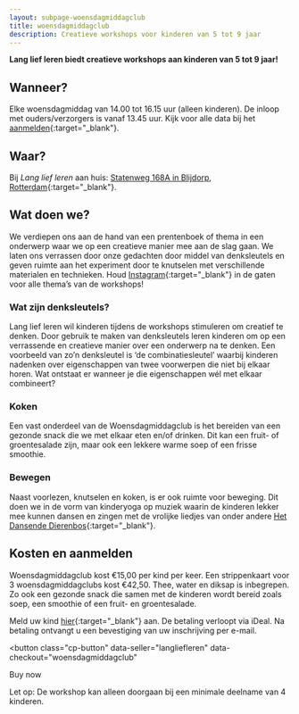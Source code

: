 ```yaml
---
layout: subpage-woensdagmiddagclub
title: woensdagmiddagclub
description: Creatieve workshops voor kinderen van 5 tot 9 jaar
---
```


**Lang lief leren biedt creatieve workshops aan kinderen van 5 tot 9 jaar!**

## Wanneer?

Elke woensdagmiddag van 14.00 tot 16.15 uur (alleen kinderen).
De inloop met ouders/verzorgers is vanaf 13.45 uur.
Kijk voor alle data bij het [aanmelden](#){:target="_blank"}.

## Waar?

Bij _Lang lief leren_ aan huis: [Statenweg 168A in Blijdorp, Rotterdam](https://goo.gl/maps/N77RpQ64ERBJf1ZH7){:target="_blank"}.

## Wat doen we?

We verdiepen ons aan de hand van een prentenboek of thema in een onderwerp waar we op een creatieve manier mee aan de slag gaan. We laten ons verrassen door onze gedachten door middel van denksleutels en geven ruimte aan het experiment door te knutselen met verschillende materialen en technieken.
Houd [Instagram](https://www.instagram.com/langliefleren/){:target="_blank"} in de gaten voor alle thema’s van de workshops!

### Wat zijn denksleutels?

Lang lief leren wil kinderen tijdens de workshops stimuleren om creatief te denken. Door gebruik te maken van denksleutels leren kinderen om op een verrassende en creatieve manier over een onderwerp na te denken. Een voorbeeld van zo’n denksleutel is ‘de combinatiesleutel’ waarbij kinderen nadenken over eigenschappen van twee voorwerpen die niet bij elkaar horen. Wat ontstaat er wanneer je die eigenschappen wél met elkaar combineert?

### Koken

Een vast onderdeel van de Woensdagmiddagclub is het bereiden van een gezonde snack die we met elkaar eten en/of drinken. Dit kan een fruit- of groentesalade zijn, maar ook een lekkere warme soep of een frisse smoothie.

### Bewegen

Naast voorlezen, knutselen en koken, is er ook ruimte voor beweging. Dit doen we in de vorm van kinderyoga op muziek waarin de kinderen lekker mee kunnen dansen en zingen met de vrolijke liedjes van onder andere [Het Dansende Dierenbos](https://dansendedierenbos.nl/){:target="_blank"}.

## Kosten en aanmelden

Woensdagmiddagclub kost €15,00 per kind per keer.
Een strippenkaart voor 3 woensdagmiddagclubs kost €42,50.
Thee, water en diksap is inbegrepen. Zo ook een gezonde snack die samen met de kinderen wordt bereid zoals soep, een smoothie of een fruit- en groentesalade.

Meld uw kind [hier](#){:target="_blank"} aan. De betaling verloopt via iDeal. Na betaling ontvangt u een bevestiging van uw inschrijving per e-mail.

<button
  class="cp-button"
  data-seller="langliefleren"
  data-checkout="woensdagmiddagclub"
>
  Buy now
</button>

Let op: De workshop kan alleen doorgaan bij een minimale deelname van 4 kinderen.
